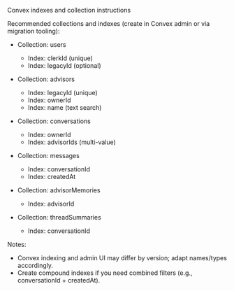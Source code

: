 Convex indexes and collection instructions

Recommended collections and indexes (create in Convex admin or via migration tooling):

- Collection: users
  - Index: clerkId (unique)
  - Index: legacyId (optional)

- Collection: advisors
  - Index: legacyId (unique)
  - Index: ownerId
  - Index: name (text search)

- Collection: conversations
  - Index: ownerId
  - Index: advisorIds (multi-value)

- Collection: messages
  - Index: conversationId
  - Index: createdAt

- Collection: advisorMemories
  - Index: advisorId

- Collection: threadSummaries
  - Index: conversationId


Notes:

- Convex indexing and admin UI may differ by version; adapt names/types accordingly.
- Create compound indexes if you need combined filters (e.g., conversationId + createdAt).
